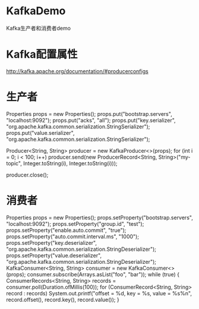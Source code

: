 # KafkaDemo
Kafka生产者和消费者demo

# Kafka配置属性

http://kafka.apache.org/documentation/#producerconfigs

# 生产者

 Properties props = new Properties();
 props.put("bootstrap.servers", "localhost:9092");
 props.put("acks", "all");
 props.put("key.serializer", "org.apache.kafka.common.serialization.StringSerializer");
 props.put("value.serializer", "org.apache.kafka.common.serialization.StringSerializer");

 Producer<String, String> producer = new KafkaProducer<>(props);
 for (int i = 0; i < 100; i++)
     producer.send(new ProducerRecord<String, String>("my-topic", Integer.toString(i), Integer.toString(i)));

 producer.close();

# 消费者

 Properties props = new Properties();
     props.setProperty("bootstrap.servers", "localhost:9092");
     props.setProperty("group.id", "test");
     props.setProperty("enable.auto.commit", "true");
     props.setProperty("auto.commit.interval.ms", "1000");
     props.setProperty("key.deserializer", "org.apache.kafka.common.serialization.StringDeserializer");
     props.setProperty("value.deserializer", "org.apache.kafka.common.serialization.StringDeserializer");
     KafkaConsumer<String, String> consumer = new KafkaConsumer<>(props);
     consumer.subscribe(Arrays.asList("foo", "bar"));
     while (true) {
         ConsumerRecords<String, String> records = consumer.poll(Duration.ofMillis(100));
         for (ConsumerRecord<String, String> record : records)
             System.out.printf("offset = %d, key = %s, value = %s%n", record.offset(), record.key(), record.value());
     }


